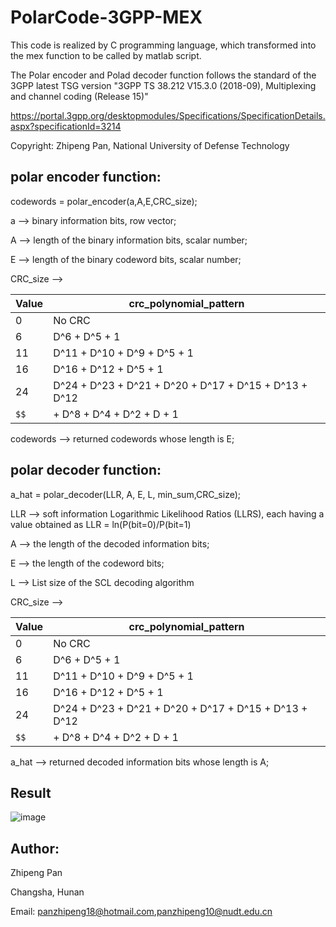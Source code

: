 # PolarCode-3GPP-MEX

This code is realized by C programming language, which transformed into the mex function to be called by matlab script.

The Polar encoder and Polad decoder function follows the standard of the 3GPP latest TSG version "3GPP TS 38.212 V15.3.0 (2018-09), Multiplexing and channel coding (Release 15)" 

https://portal.3gpp.org/desktopmodules/Specifications/SpecificationDetails.aspx?specificationId=3214

Copyright: Zhipeng Pan, National University of Defense Technology



## polar encoder function:
codewords = polar_encoder(a,A,E,CRC_size);

a --> binary information bits, row vector;

A --> length of the binary information bits, scalar number;

E --> length of the binary codeword bits, scalar number;


CRC_size --> 

Value  | crc_polynomial_pattern
-----|---
0   | No CRC
6   | D^6 + D^5 + 1
11  | D^11 + D^10 + D^9 + D^5 + 1
16  | D^16 + D^12 + D^5 + 1
24  | D^24 + D^23 + D^21 + D^20 + D^17 + D^15 + D^13 + D^12 
`$$`    | + D^8 + D^4 + D^2 + D + 1



             

codewords --> returned codewords whose length is E;


## polar decoder function:

a_hat = polar_decoder(LLR, A, E, L, min_sum,CRC_size);

LLR --> soft information Logarithmic Likelihood Ratios (LLRS), 
         each having a value obtained as LLR = ln(P(bit=0)/P(bit=1)
         
A --> the length of the decoded information bits;

E --> the length of the codeword bits;

L --> List size of the SCL decoding algorithm

CRC_size --> 

Value  | crc_polynomial_pattern
-----|---
0   | No CRC
6   | D^6 + D^5 + 1
11  | D^11 + D^10 + D^9 + D^5 + 1
16  | D^16 + D^12 + D^5 + 1
24  | D^24 + D^23 + D^21 + D^20 + D^17 + D^15 + D^13 + D^12 
`$$`    | + D^8 + D^4 + D^2 + D + 1
             
a_hat --> returned decoded information bits whose length is A;


## Result


![image](https://github.com/ZhipengPan/PolarCode-3GPP-MEX/blob/master/result/polar(100%2C30)_AWGN_SNR.png)




## Author:
Zhipeng Pan

Changsha, Hunan

Email: panzhipeng18@hotmail.com,panzhipeng10@nudt.edu.cn